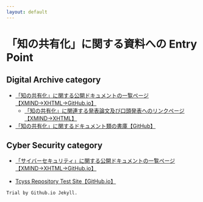 ```yaml
---
layout: default
---
```

# 「知の共有化」に関する資料への Entry Point

## Digital Archive category
- [「知の共有化」に関する公開ドキュメントの一覧ページ【XMIND→XHTML→GitHub.io】](https://bluemoon55.github.io/Sharing_Knowledge/Digital_Archives/Deliverables/mind2html/Bib03-01-2%20図書館情報システム関連%20ドキュメント構成.html)
   - <a href="https://bluemoon55.github.io/Sharing_Knowledge/Digital_Archives/Deliverables/mind2html/Bib45-01「知の共有化」に関連する発表論文及び口頭発表.html">「知の共有化」に関連する発表論文及び口頭発表へのリンクページ【XMIND→XHTML】</a>
- [「知の共有化」に関するドキュメント類の書庫【GitHub】](https://github.com/BlueMoon55/Sharing_Knowledge)

## Cyber Security category
- [「サイバーセキュリティ」に関する公開ドキュメントの一覧ページ【XMIND→XHTML→GitHub.io】](https://bluemoon55.github.io/Sharing_Knowledge/Cyber_Security/Deliverables/mind2html/Bib03-01-3%20サイバーセキュリティ関連ドキュメント構成.html)

- [Tcyss Repository Test Site【GitHub.io】](https://bluemoon55.github.io/TCYSS_Repository/)
```
Trial by Github.io Jekyll.
```
